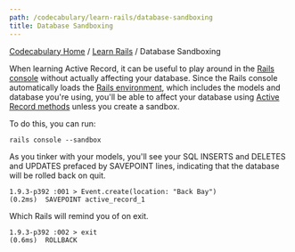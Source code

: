 ```yaml
---
path: /codecabulary/learn-rails/database-sandboxing
title: Database Sandboxing
---
```

[Codecabulary Home](/codecabulary) / [Learn Rails](/codecabulary/learn-rails) / Database Sandboxing

<!-- ---title: Database Sandboxing -->

When learning Active Record, it can be useful to play around in the [Rails console](google.com) without actually affecting your database. Since the Rails console automatically loads the [Rails environment](google.com), which includes the models and database you're using, you'll be able to affect your database using [Active Record methods](google.com) unless you create a sandbox. 

To do this, you can run:

	rails console --sandbox
	
As you tinker with your models, you'll see your SQL INSERTS and DELETES and UPDATES prefaced by SAVEPOINT lines, indicating that the database will be rolled back on quit.

	1.9.3-p392 :001 > Event.create(location: "Back Bay")
   	(0.2ms)  SAVEPOINT active_record_1
   	
Which Rails will remind you of on exit.
	
	1.9.3-p392 :002 > exit
   	(0.6ms)  ROLLBACK
	
